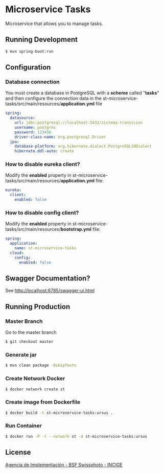 # Microservice Tasks

Microservice that allows you to manage tasks.

## Running Development

```sh
$ mvn spring-boot:run
```

## Configuration 

### Database connection

You must create a database in PostgreSQL with a **scheme** called "**tasks**" and then configure the connection data in the st-microservice-tasks/src/main/resources/**application.yml** file

```yml
spring:
  datasource:
    url: jdbc:postgresql://localhost:5432/sistema-transicion
    username: postgres
    password: 123456
    driver-class-name: org.postgresql.Driver
  jpa:
    database-platform: org.hibernate.dialect.PostgreSQL10Dialect
    hibernate.ddl-auto: create
```

### How to disable eureka client?

Modify the **enabled** property in st-microservice-tasks/src/main/resources/**application.yml** file:

```yml
eureka:
  client:
    enabled: false
```

### How to disable config client?

Modify the **enabled** property in st-microservice-tasks/src/main/resources/**bootstrap.yml** file:

```yml
spring:
  application:
    name: st-microservice-tasks
  cloud:
    config:
      enabled: false
```

## Swagger Documentation?

See [http://localhost:6785/swagger-ui.html](http://localhost:6785/swagger-ui.html)

## Running Production

### Master Branch

Go to the master branch

```sh
$ git checkout master
```

### Generate jar

```sh
$ mvn clean package -DskipTests
```

### Create Network Docker

```sh
$ docker network create st
```

### Create image from Dockerfile

```sh
$ docker build -t st-microservice-tasks:ursus .
```

### Run Container

```sh
$ docker run -P -t --network st -d st-microservice-tasks:ursus
```

## License

[Agencia de Implementación - BSF Swissphoto - INCIGE](https://github.com/AgenciaImplementacion/st-microservice-tasks/blob/master/LICENSE)